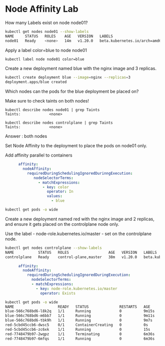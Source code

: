 # Node Affinity Lab

How many Labels exist on node node01?
```bash
kubectl get nodes node01 --show-labels
NAME     STATUS   ROLES    AGE   VERSION   LABELS
node01   Ready    <none>   14m   v1.20.0   beta.kubernetes.io/arch=amd64,beta.kubernetes.io/os=linux,kubernetes.io/arch=amd64,kubernetes.io/hostname=node01,kubernetes.io/os=linux
```


Apply a label color=blue to node node01
```bash
kubectl label node node01 color=blue
```

Create a new deployment named blue with the nginx image and 3 replicas.
```bash
kubectl create deployment blue --image=nginx --replicas=3
deployment.apps/blue created
```
Which nodes can the pods for the blue deployment be placed on?

Make sure to check taints on both nodes!
```bahs
kubectl describe nodes node01 | grep Taints
Taints:             <none>

kubectl describe nodes controlplane | grep Taints
Taints:             <none>
```
Answer : both nodes


Set Node Affinity to the deployment to place the pods on node01 only.



Add affinity parallel  to containers
```yaml
      affinity:
        nodeAffinity:
          requiredDuringSchedulingIgnoredDurinngExecution:
             nodeSelectorTerms:
               - matchExpressions:
                 - key: color
                   operator: In
                   values:
                     - blue
```
```bash
kubectl get pods -o wide
```


Create a new deployment named red with the nginx image and 2 replicas, and ensure it gets placed on the controlplane node only.



Use the label - node-role.kubernetes.io/master - set on the controlplane node.
```bash
kubectl get nodes controlplane --show-labels
NAME           STATUS   ROLES                  AGE   VERSION   LABELS
controlplane   Ready    control-plane,master   38m   v1.20.0   beta.kubernetes.io/arch=amd64,beta.kubernetes.io/os=linux,kubernetes.io/arch=amd64,kubernetes.io/hostname=controlplane,kubernetes.io/os=linux,node-role.kubernetes.io/control-plane=,node-role.kubernetes.io/master=
```
```yaml
      affinity:
        nodeAffinity:
          requiredDuringSchedulingIgnoredDuringExecution:
            nodeSelectorTerms:
            - matchExpressions:
              - key: node-role.kubernetes.io/master
                operator: Exists
```

```bash
kubectl get pods -o wide
NAME                    READY   STATUS              RESTARTS   AGE     IP           NODE           NOMINATED NODE   READINESS GATES
blue-566c768bd6-l8k2q   1/1     Running             0          9m15s   10.244.1.5   node01         <none>           <none>
blue-566c768bd6-m6bb7   1/1     Running             0          9m11s   10.244.1.6   node01         <none>           <none>
blue-566c768bd6-tbk9h   1/1     Running             0          9m7s    10.244.1.7   node01         <none>           <none>
red-5cbd45ccb6-dwsc5    0/1     ContainerCreating   0          0s      <none>       controlplane   <none>           <none>
red-5cbd45ccb6-zc6xk    1/1     Running             0          15s     10.244.0.4   controlplane   <none>           <none>
red-7748479b97-2wqpz    1/1     Terminating         0          6m36s   10.244.1.9   node01         <none>           <none>
red-7748479b97-6mfqs    1/1     Running             0          6m36s   10.244.1.8   node01         <none>           <none>
```

